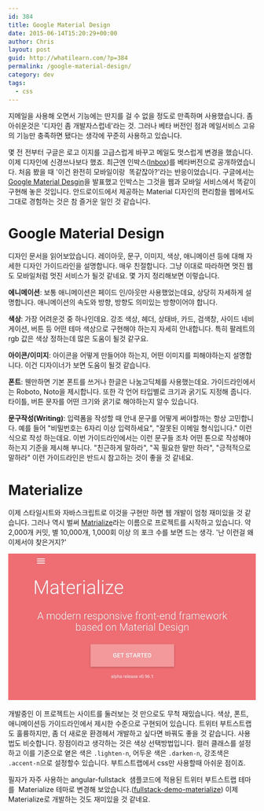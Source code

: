 ```yaml
---
id: 384
title: Google Material Design
date: 2015-06-14T15:20:29+00:00
author: Chris
layout: post
guid: http://whatilearn.com/?p=384
permalink: /google-material-design/
category: dev
tags:
  - css
---
```

지메일을 사용해 오면서 기능에는 딴지를 걸 수 없을 정도로 만족하며 사용했습니다. 좀 아쉬운것은 '디자인 좀 개발자스럽네'라는 것. 그러나 베타 버전인 점과 메일서비스 고유의 기능만 충족하면 됐다는 생각에 꾸준히 사용하고 있습니다.

몇 전 전부터 구글은 로고 이지를 고급스럽게 바꾸고 메일도 멋스럽게 변경을 했습니다. 이제 디자인에 신경쓰나보다 했죠. 최근엔 인박스(<a href="http://www.google.com/inbox/">Inbox</a>)를 베타버전으로 공개하였습니다. 처음 봤을 때 '이건 완전히 모바일이랑  똑같잖아?'라는 반응이었습니다. 구글에서는 <a href="http://www.google.com/design/spec/material-design/introduction.html">Google Material Desgin</a>을 발표했고 인박스는 그것을 웹과 모바일 서비스에서 똑같이 구현해 놓은 것입니다. 안드로이드에서 제공하는 Material 디자인의 편리함을 웹에서도 그대로 경험하는 것은 참 즐거운 일인 것 같습니다.
<h1>Google Material Design</h1>
디자인 문서을 읽어보았습니다. 레이아웃, 문구, 이미지, 색상, 애니메이션 등에 대해 자세한 디자인 가이드라인을 설명합니다. 매우 친절합니다. 그냥 이대로 따라하면 멋진 웹도 모바일처럼 멋진 서비스가 될것 같네요. 몇 가지 정리해보면 이렇습니다.

<strong>에니메이션</strong>: 보통 애니메이션은 페이드 인/아웃만 사용했었는데요, 상당히 자세하게 설명합니다. 애니메이션의 속도와 방향, 방향도 의미있는 방향이어야 합니다.

<strong>색상</strong>: 가장 어려운것 중 하나인데요. 강조 색상, 헤더, 상태바, 카드, 검색창, 사이드 네비게이션, 버튼 등 어떤 테마 색상으로 구현해야 하는지 자세히 안내합니다. 특히 팔레트의 rgb 값은 색상 정하는데 많은 도움이 될것 같구요.

<strong>아이콘/이미지</strong>: 아이콘을 어떻게 만들어야 하는지, 어떤 이미지를 피해야하는지 설명합니다. 이건 디자이너가 보면 도움이 될것 같습니다.

<strong>폰트</strong>: 웬만하면 기본 폰트를 쓰거나 한글은 나눔고딕체를 사용했는데요. 가이드라인에서는 Roboto, Noto을 제시합니다. 또한 각 언어 타입별로 크기과 굵기도 지정해 줍니다. 타이틀, 버튼 문자를 어떤 크기와 굵기로 해야하는지 알수 있습니다.

<strong>문구작성(Writing)</strong>: 입력폼을 작성할 때 안내 문구를 어떻게 써야할까는 항상 고민합니다. 예를 들어 "비밀번호는 6자리 이상 입력하세요", "잘못된 이메일 형식입니다." 이런식으로 작성 하는데요. 이번 가이드라인에서는 이런 문구들 조차 어떤 톤으로 작성해야 하는지 기준을 제시해 부니다. "친근하게 말하라", "꼭 필요한 말만 하라", "긍적적으로 말하라" 이런 가이드라인은 반드시 참고하는 것이 좋을 것 같네요.
<h1>Materialize</h1>
이제 스타일시트와 자바스크립트로 이것을 구현만 하면 웹 개발이 엄청 재미있을 것 같습니다. 그러나 역시 벌써 <a href="http://materializecss.com/">Matrialize</a>라는 이름으로 프로젝트를 시작하고 있습니다. 약 2,000개 커밋, 별 10,000개, 1,000회 이상 의 포크 수를 보면 드는 생각. '난 이런걸 왜 이제서야 찾은거지?'

![materialize](/assets/imgs/2015/materialize.jpg)

개발중인 이 프로젝트는 사이트를 둘러보는 것 만으로도 무척 재밌습니다. 색상, 폰트, 애니메이션등 가이드라인에서 제시한 수준으로 구현되어 있습니다. 트위터 부트스트랩도 훌륭하지만, 좀 더 새로운 환경헤서 개발하고 싶다면 바꿔도 좋을 것 같습니다. 사용법도 비슷합니다. 장점이라고 생각하는 것은 색상 선택방법입니다. 컬러 클래스를 설정하고 이를 기준으로 옅은 색은 `.lighten-n`, 어두운 색은 `.darken-n`, 강조색은 `.accent-n`으로 설정할수 있습니다. 부트스트랩에서 css만 사용할때 아쉬운 점이죠.

필자가 자주 사용하는 angular-fullstack  샘플코드에 적용된 트위터 부트스트랩 테마를  Materialize 테마로 변경해 보았습니다.(<a href="https://github.com/jeonghwan-kim/fullstack-demo-materialize">fullstack-demo-materialize</a>) 이제 Materialize로 개발하는 것도 재미있을 것 같네요.

&nbsp;
